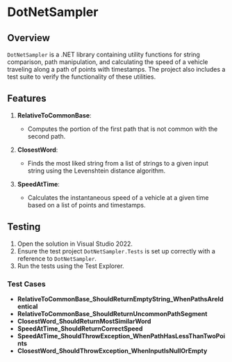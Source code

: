 # DotNetSampler

## Overview

`DotNetSampler` is a .NET library containing utility functions for string comparison, path manipulation, and calculating the speed of a vehicle traveling along a path of points with timestamps. The project also includes a test suite to verify the functionality of these utilities.

## Features

1. **RelativeToCommonBase**: 
   - Computes the portion of the first path that is not common with the second path.

2. **ClosestWord**:
   - Finds the most liked string from a list of strings to a given input string using the Levenshtein distance algorithm.

3. **SpeedAtTime**:
   - Calculates the instantaneous speed of a vehicle at a given time based on a list of points and timestamps.

## Testing

1. Open the solution in Visual Studio 2022.
2. Ensure the test project `DotNetSampler.Tests` is set up correctly with a reference to `DotNetSampler`.
3. Run the tests using the Test Explorer.

### Test Cases

- **RelativeToCommonBase_ShouldReturnEmptyString_WhenPathsAreIdentical**
- **RelativeToCommonBase_ShouldReturnUncommonPathSegment**
- **ClosestWord_ShouldReturnMostSimilarWord**
- **SpeedAtTime_ShouldReturnCorrectSpeed**
- **SpeedAtTime_ShouldThrowException_WhenPathHasLessThanTwoPoints**
- **ClosestWord_ShouldThrowException_WhenInputIsNullOrEmpty**
